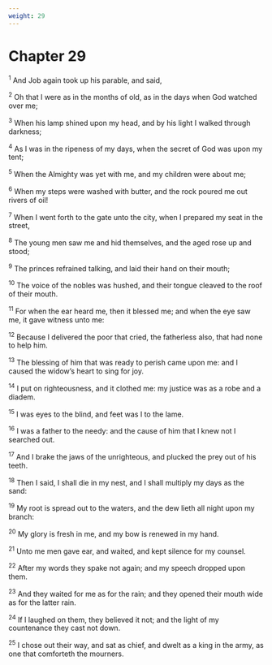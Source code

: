 ```yaml
---
weight: 29
---
```


# Chapter 29

<sup>1</sup> And Job again took up his parable, and said, 

<sup>2</sup> Oh that I were as in the months of old, as in the days when God watched over me; 

<sup>3</sup> When his lamp shined upon my head, and by his light I walked through darkness; 

<sup>4</sup> As I was in the ripeness of my days, when the secret of God was upon my tent; 

<sup>5</sup> When the Almighty was yet with me, and my children were about me; 

<sup>6</sup> When my steps were washed with butter, and the rock poured me out rivers of oil! 

<sup>7</sup> When I went forth to the gate unto the city, when I prepared my seat in the street, 

<sup>8</sup> The young men saw me and hid themselves, and the aged rose up and stood; 

<sup>9</sup> The princes refrained talking, and laid their hand on their mouth; 

<sup>10</sup> The voice of the nobles was hushed, and their tongue cleaved to the roof of their mouth. 

<sup>11</sup> For when the ear heard me, then it blessed me; and when the eye saw me, it gave witness unto me: 

<sup>12</sup> Because I delivered the poor that cried, the fatherless also, that had none to help him. 

<sup>13</sup> The blessing of him that was ready to perish came upon me: and I caused the widow’s heart to sing for joy. 

<sup>14</sup> I put on righteousness, and it clothed me: my justice was as a robe and a diadem. 

<sup>15</sup> I was eyes to the blind, and feet was I to the lame. 

<sup>16</sup> I was a father to the needy: and the cause of him that I knew not I searched out. 

<sup>17</sup> And I brake the jaws of the unrighteous, and plucked the prey out of his teeth. 

<sup>18</sup> Then I said, I shall die in my nest, and I shall multiply my days as the sand: 

<sup>19</sup> My root is spread out to the waters, and the dew lieth all night upon my branch: 

<sup>20</sup> My glory is fresh in me, and my bow is renewed in my hand. 

<sup>21</sup> Unto me men gave ear, and waited, and kept silence for my counsel. 

<sup>22</sup> After my words they spake not again; and my speech dropped upon them. 

<sup>23</sup> And they waited for me as for the rain; and they opened their mouth wide as for the latter rain. 

<sup>24</sup> If I laughed on them, they believed it not; and the light of my countenance they cast not down. 

<sup>25</sup> I chose out their way, and sat as chief, and dwelt as a king in the army, as one that comforteth the mourners. 


